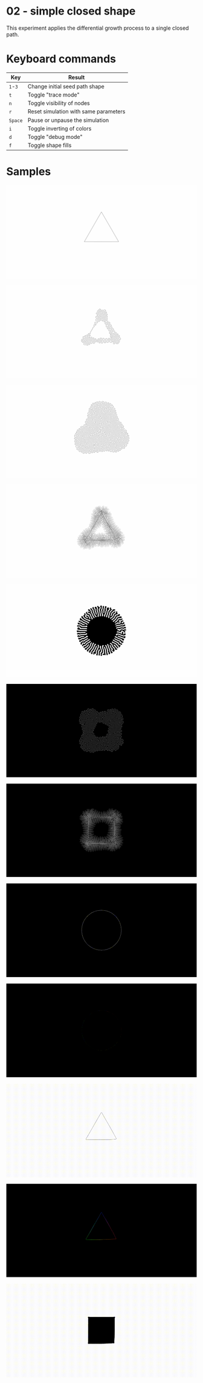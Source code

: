 # 02 - simple closed shape

This experiment applies the differential growth process to a single closed path.

# Keyboard commands

| Key     | Result                                 |
| ------- | -------------------------------------- |
| `1`-`3` | Change initial seed path shape         |
| `t`     | Toggle "trace mode"                    |
| `n`     | Toggle visibility of nodes             |
| `r`     | Reset simulation with same parameters  |
| `Space` | Pause or unpause the simulation        |
| `i`     | Toggle inverting of colors             |
| `d`     | Toggle "debug mode"                    |
| `f`     | Toggle shape fills                     |

# Samples

![Triangle starting point](images/02-starting-point-triangle.png)

![Triangle after 5s of growth](images/02-triangle-growth-5s.png)

![Triangle after 15s of growth](images/02-triangle-growth-15s.png)

![Triangle growth in trace mode](images/02-triangle-trace-mode.png)

![Circle after partial growth](images/02-circle-partial-growth.png)

![Square with inverted colors](images/02-square-inverted.png)

![Square with inverted colors in trace mode](images/02-square-inverted-trace-mode.png)

![Growth of circle with inverted colors](images/02-circle-growth-inverted.gif)

![Growth of circle in debug and trace modes](images/02-circle-growth-debug-trace-mode.gif)

![Triangle growth](images/02-triangle-growth.gif)

![Triangle growth in debug mode](images/02-triangle-growth-debug-mode.gif)

![Growth of filled square](images/02-square-growth-filled.gif)
